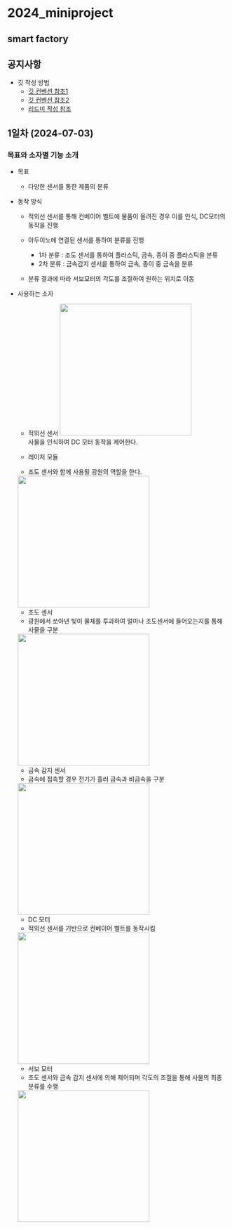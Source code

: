 # 2024_miniproject
  ## smart factory

## 공지사항
- 깃 작성 방법
  - [깃 컨벤션 참조1](https://velog.io/@shin6403/Git-git-%EC%BB%A4%EB%B0%8B-%EC%BB%A8%EB%B2%A4%EC%85%98-%EC%84%A4%EC%A0%95%ED%95%98%EA%B8%B0)
  - [깃 컨벤션 참조2](https://hyunjun.kr/21)
  - [리드미 작성 참조](https://annajin.tistory.com/189)

## 1일차 (2024-07-03)
### 목표와 소자별 기능 소개
- 목표 
  - 다양한 센서를 통한 제품의 분류

- 동작 방식
  - 적외선 센서를 통해 컨베이어 벨트에 물품이 올려진 경우 이를 인식, DC모터의 동작을 진행
  
  - 아두이노에 연결된 센서를 통하여 분류를 진행
    - 1차 분류 : 조도 센서를 통하여 플라스틱, 금속, 종이 중 플라스틱을 분류
    - 2차 분류 : 금속감지 센서릍 통하여 금속, 종이 중 금속을 분류

  - 분류 결과에 따라 서보모터의 각도를 조절하여 원하는 위치로 이동

- 사용하는 소자
  - 적외선 센서
  <img src="https://raw.githubusercontent.com/c9yu/Smart-Factory/dev/imgs/img001.jpg"  width="300" height="300"/><br>
  사물을 인식하여 DC 모터 동작을 제어한다.

  - 레이저 모듈
  * 조도 센서와 함께 사용될 광원의 역할을 한다.
  <img src="https://raw.githubusercontent.com/c9yu/Smart-Factory/dev/imgs/img003.jpg"  width="300" height="300"/>   

  - 조도 센서
  * 광원에서 쏘아낸 빛이 물체를 투과하여 얼마나 조도센서에 들어오는지를 통해 사물을 구분
  <img src="https://raw.githubusercontent.com/c9yu/Smart-Factory/dev/imgs/img002.jpg"  width="300" height="300"/>   

  - 금속 감지 센서
  * 금속에 접촉할 경우 전기가 흘러 금속과 비금속을 구분
  <img src="https://raw.githubusercontent.com/c9yu/Smart-Factory/dev/imgs/img004.jpg"  width="300" height="300"/>   

  - DC 모터
  * 적외선 센서를 기반으로 컨베이어 벨트를 동작시킴
  <img src="https://raw.githubusercontent.com/c9yu/Smart-Factory/dev/imgs/img005.jpg"  width="300" height="300"/>   

  - 서보 모터
  * 조도 센서와 금속 감지 센서에 의해 제어되며 각도의 조절을 통해 사물의 최종 분류를 수행
  <img src="https://raw.githubusercontent.com/c9yu/Smart-Factory/dev/imgs/img006.jpg"  width="300" height="300"/>   

